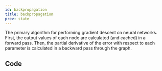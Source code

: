 ```yaml
---
id: backpropagation
title: backpropagation
prev: state
---
```


The primary algorithm for performing gradient descent on neural networks. First, the output values of each node are calculated (and cached) in a forward pass. Then, the partial derivative of the error with respect to each parameter is calculated in a backward pass through the graph.

## Code